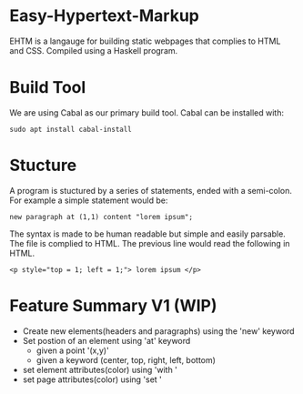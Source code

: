 # Easy-Hypertext-Markup
EHTM is a langauge for building static webpages that complies to HTML and CSS. Compiled using a Haskell program. 

# Build Tool
We are using Cabal as our primary build tool. Cabal can be installed with:
```
sudo apt install cabal-install
```
# Stucture
A program is stuctured by a series of statements, ended with a semi-colon. For example a simple statement would be:
```
new paragraph at (1,1) content "lorem ipsum";
```
The syntax is made to be human readable but simple and easily parsable. 
The file is complied to HTML. The previous line would read the following in HTML.
```
<p style="top = 1; left = 1;"> lorem ipsum </p>
```

# Feature Summary V1 (WIP)
* Create new elements(headers and paragraphs) using the 'new' keyword
* Set postion of an element using 'at' keyword
  * given a point '(x,y)'
  * given a keyword (center, top, right, left, bottom) 
* set element attributes(color) using 'with <attribute>'
* set page attributes(color) using 'set <attribute>'

